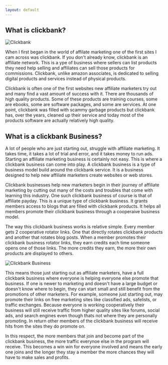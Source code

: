 ```yaml
---
layout: default
---
```


## What is clickbank?

![Clickbank](https://i1.wp.com/www.giblink.com/wp-content/uploads/2016/08/clickbank-affiliate-marketing.jpg?fit=650%2C270&ssl=1)

When I first began in the world of affilate marketing one of the first sites I cam across was clickbank. If you don't already know, clickbank is an affiliate network. This is a ype of business where sellers can list products they need help selling and affiliates can sell those products for commissions. Clickbank, unlike amazon associates, is dedicated to selling digital products and services instead of physical products.

Clickbank is often one of the first websites new affiliate marketers try out and many find a vast amount of success with it. There are thousands of high quality products. Some of these products are training courses, some are ebooks, some are software packages, and some are services. At one point, clickbank was filled with scammy garbage products but clickbank has, over the years, cleaned up their service and today most of the products software are actually relatively high quality.

## What is a clickbank Business?

A lot of people who are just starting out, struggle with affiliate marketing. It takes time, it takes a lot of trial and error, and it takes money to run ads. Starting an affiliate marketing business is certainly not easy. This is where a clickbank business can come into play. A clickbank business is a type of business model build around the clickbank service. It is a business designed to help new affiliate marketers create websites or web stores. 

Clickbank businesses help new marketers begin in their journey of affiliate marketing by cutting out many of the costs and troubles that come with learning this industry. One such clickbank business of course is that of affiliate payday. This is a unique type of clickbank business. It grants members access to blogs that are filled with clickbank products. It helps all members promote their clickbank business through a cooperaive business model. 

The way this clickbank business works is relative simple. Every member gets 2 cooperative rotator links. One that directly rotates clickbank products and another that rotates blog posts. When a member promotes their clickbank business rotator links, they earn credits each time someone opens one of those links. The more credits they earn, the more their own products are displayed to others. 

![Clickbank Business](https://fiverr-res.cloudinary.com/images/q_auto,f_auto/gigs/16885649/original/d36ddd8823c008556ae0abbb423ebafeea5ea00a/manually-promote-your-own-or-affiliate-online-clickbank-business.png)

This means those just starting out as affiliate marketers, have a full clickbank business where everyone is helping everyone else promote that business. If one is newer to marketing and doesn't have a large budget or doesn't know where to begin, they can start small and still benefit from the promotions of other marketers. For example, someone just starting out, may promote their links on free marketing sites like classified ads, safelists, or traffic exchanges. Because everyone is working cooperatively their business will still receive traffic from higher quality sites like forums, social ads, and search engines even though thats not where they are personally promoting. In return other members of the clickbank business will receive hits from the sites they do promote on. 

In this respect, the more members that join and become part of the clickbank business, the more traffic everynoe else in the program will receive. This becomes a win win for everyone involved and means the early one joins and the longer they stay a member the more chances they will have to make sales and profits. 
